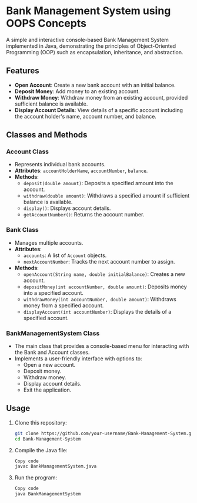 # Bank Management System using OOPS Concepts

A simple and interactive console-based Bank Management System implemented in Java, demonstrating the principles of Object-Oriented Programming (OOP) such as encapsulation, inheritance, and abstraction. 

## Features
- **Open Account**: Create a new bank account with an initial balance.
- **Deposit Money**: Add money to an existing account.
- **Withdraw Money**: Withdraw money from an existing account, provided sufficient balance is available.
- **Display Account Details**: View details of a specific account including the account holder's name, account number, and balance.

## Classes and Methods
### **Account Class**
- Represents individual bank accounts.
- **Attributes**: `accountHolderName`, `accountNumber`, `balance`.
- **Methods**:
  - `deposit(double amount)`: Deposits a specified amount into the account.
  - `withdraw(double amount)`: Withdraws a specified amount if sufficient balance is available.
  - `display()`: Displays account details.
  - `getAccountNumber()`: Returns the account number.

### **Bank Class**
- Manages multiple accounts.
- **Attributes**: 
  - `accounts`: A list of `Account` objects.
  - `nextAccountNumber`: Tracks the next account number to assign.
- **Methods**:
  - `openAccount(String name, double initialBalance)`: Creates a new account.
  - `depositMoney(int accountNumber, double amount)`: Deposits money into a specified account.
  - `withdrawMoney(int accountNumber, double amount)`: Withdraws money from a specified account.
  - `displayAccount(int accountNumber)`: Displays the details of a specified account.

### **BankManagementSystem Class**
- The main class that provides a console-based menu for interacting with the Bank and Account classes.
- Implements a user-friendly interface with options to:
  - Open a new account.
  - Deposit money.
  - Withdraw money.
  - Display account details.
  - Exit the application.

## Usage
1. Clone this repository:
   ```bash
   git clone https://github.com/your-username/Bank-Management-System.git
   cd Bank-Management-System
2. Compile the Java file:
   ```bash
   Copy code
   javac BankManagementSystem.java
3. Run the program:
   ```bash
   Copy code
   java BankManagementSystem
